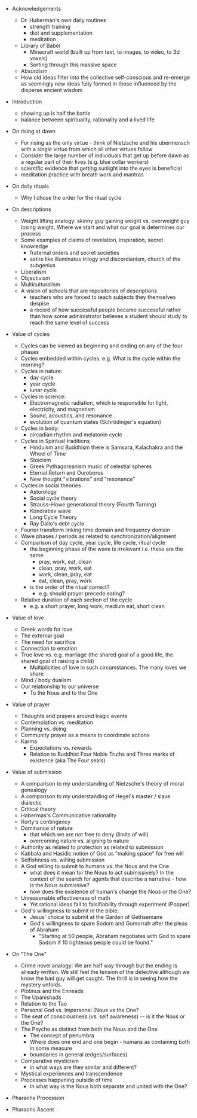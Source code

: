 - Acknowledgements
    - Dr. Huberman's own daily routines
        - strength training
        - diet and supplementation
        - meditation
    - Library of Babel
        - Minecraft world (built up from text, to images, to video, to 3d voxels)
        - Sorting through this massive space
    - Absurdism
    - How old ideas filter into the collective self-conscious and re-emerge as seemingly new ideas fully formed in those influenced by the disperse ancient wisdom

- Introduction
    - showing up is half the battle
    - balance between spirituality, rationality and a lived life

- On rising at dawn
    - For rising as the only virtue - think of Nietzsche and his ubermensch with a single virtue from which all other virtues follow
    - Consider the large number of individuals that get up before dawn as a regular part of their lives (e.g. blue collar workers)
    - scientific evidence that getting sunlight into the eyes is beneficial
    - meditation practice with breath work and mantras

- On daily rituals
    - Why I chose the order for the ritual cycle

- On descriptions
    - Weight lifting analogy: skinny guy gaining weight vs. overweight guy losing weight. Where we start and what our goal is determines our process
    - Some examples of claims of revelation, inspiration, secret knowledge
        - fraternal orders and secret societies
        - satire like illuminatus trilogy and discordianism, church of the subgenius
    - Liberalism
    - Objectivism
    - Multiculturalism
    - A vision of schools that are repositories of descriptions
        - teachers who are forced to teach subjects they themselves despise
        - a record of how successful people became successful rather than how some administrator believes a student should study to reach the same level of success

- Value of cycles
    - Cycles can be viewed as beginning and ending on any of the four phases
    - Cycles embedded within cycles. e.g. What is the cycle within the morning?
    - Cycles in nature:
        - day cycle
        - year cycle
        - lunar cycle
    - Cycles in science:
        - Electromagnetic radiation, which is responsible for light, electricity, and magnetism
        - Sound, acoustics, and resonance
        - evolution of quantum states (Schrödinger's equation)
    - Cycles in body:
        - circadian rhythm and melatonin cycle
    - Cycles in Spiritual traditions
        - Hinduism and Buddhism there is Samsara, Kalachakra and the Wheel of Time
        - Stoicism
        - Greek Pythagoreanism music of celestial spheres
        - Eternal Return and Ouroboros
        - New thought "vibrations" and "resonance"
    - Cycles in social theories
        - Astorology
        - Social cycle theory
        - Strauss–Howe generational theory (Fourth Turning)
        - Kondratiev wave 
        - Long Cycle Theory
        - Ray Dalio's debt cycle
    - Fourier transform linking time domain and frequency domain
    - Wave phases / periods as related to synchronization/alignment
    - Comparison of day cycle, year cycle, life cycle, ritual cycle
        - the beginning phase of the wave is irrelevant i.e. these are the same:
            - pray, work, eat, clean 
            - clean, pray, work, eat 
            - work, clean, pray, eat 
            - eat, clean, pray, work
        - is the order of the ritual correct?
            - e.g. should prayer precede eating?
    - Relative duration of each section of the cycle
        - e.g. a short prayer, long work, medium eat, short clean

- Value of love
    - Greek words for love
    - The external goal
    - The need for sacrifice
    - Connection to emotion
    - True love vs. e.g. marriage (the shared goal of a good life, the shared goal of raising a child)
        - Multiplicities of love in such circumstances. The many loves we share
    - Mind / body dualism
    - Our relationship to our universe
        - To the Nous and to the One

- Value of prayer
    - Thoughts and prayers around tragic events
    - Contemplation vs. meditation
    - Planning vs. doing
    - Community prayer as a means to coordinate actions
    - Karma
        - Expectations vs. rewards
        - Relation to Buddhist Four Noble Truths and Three marks of existence (aka The Four seals)

- Value of submission
    - A comparison to my understanding of Nietzsche's theory of moral genealogy
    - A comparison to my understanding of Hegel's master / slave dialectic
    - Critical theory
    - Habermas's Communicative rationality
    - Rorty's contingency
    - Dominance of nature
        - that which we are not free to deny (limits of will)
        - overcoming nature vs. aligning to nature
    - Authority as related to protection as related to submission
    - Kabbala and Hasidic notion of God as "making space" for free will
    - Selfishness vs. willing submission
    - A God willing to submit to humans vs. the Nous and the One
        - what does it mean for the Nous to act submissively? In the context of the search for agents that describe a narrative - how is the Nous submissive?
        - how does the existence of human's change the Nous or the One?
    - Unreasonable effectiveness of math
        - Yet rational ideas fall to falsifiability through experiment (Popper)
    - God's willingness to submit in the bible:
        - Jesus' choice to submit at the Garden of Gethsemane
        - God's willingness to spare Sodom and Gomorrah after the pleas of Abraham
            - "Starting at 50 people, Abraham negotiates with God to spare Sodom if 10 righteous people could be found."

- On "The One"
    - Crime novel analogy: We are half way through but the ending is already written. We still feel the tension of the detective although we know the bad guy will get caught. The thrill is in seeing how the mystery unfolds.
    - Plotinus and the Enneads
    - The Upanishads
    - Relation to the Tao
    - Personal God vs. Impersonal (Nous vs the One?
    - The seat of consciousness (vs. self awareness) -- is it the Nous or the One?
    - The Psyche as distinct from both the Nous and the One
        - The concept of penumbra
        - Where does one end and one begin - humans as containing both in some measure
        - boundaries in general (edges/surfaces)
    - Comparative mysticism
        - in what ways are they similar and different?
    - Mystical experiences and transcendence
    - Processes happening outside of time
        - In what way is the Nous both separate and united with the One?

- Pharaohs Procession

- Pharaohs Ascent
